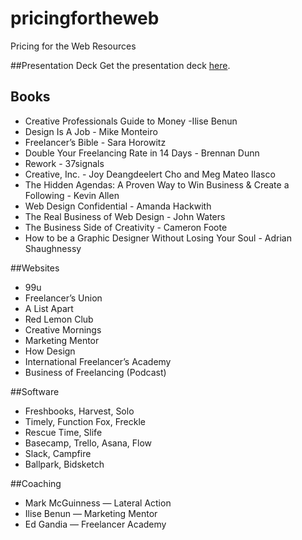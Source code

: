 pricingfortheweb
================

Pricing for the Web Resources

##Presentation Deck
Get the presentation deck [here](https://speakerdeck.com/bradweaver/pricing-for-the-web-1).

## Books
* Creative Professionals Guide to Money -Ilise Benun
* Design Is A Job  - Mike Monteiro
* Freelancer’s Bible - Sara Horowitz
* Double Your Freelancing Rate in 14 Days - Brennan Dunn
* Rework - 37signals
* Creative, Inc. - Joy Deangdeelert Cho and Meg Mateo Ilasco
* The Hidden Agendas: A Proven Way to Win Business & Create a Following - Kevin Allen
* Web Design Confidential - Amanda Hackwith
* The Real Business of Web Design - John Waters
* The Business Side of Creativity - Cameron Foote
* How to be a Graphic Designer Without Losing Your Soul - Adrian Shaughnessy

##Websites
* 99u
* Freelancer’s Union
* A List Apart
* Red Lemon Club
* Creative Mornings
* Marketing Mentor
* How Design
* International Freelancer’s Academy
* Business of Freelancing (Podcast)

##Software
* Freshbooks, Harvest, Solo
* Timely, Function Fox, Freckle
* Rescue Time, Slife
* Basecamp, Trello, Asana, Flow
* Slack, Campfire
* Ballpark, Bidsketch

##Coaching
* Mark McGuinness — Lateral Action
* Ilise Benun — Marketing Mentor
* Ed Gandia — Freelancer Academy
